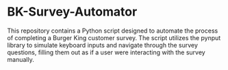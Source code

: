 # BK-Survey-Automator
This repository contains a Python script designed to automate the process of completing a Burger King customer survey. The script utilizes the pynput library to simulate keyboard inputs and navigate through the survey questions, filling them out as if a user were interacting with the survey manually.
